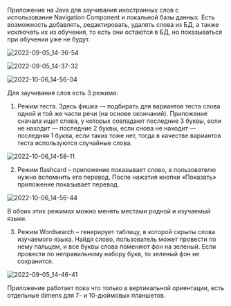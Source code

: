 Приложение на Java для заучивания иностранных слов с использование Navigation Component и локальной базы данных. Есть возможность добавлять, редактировать, удалять слова из БД, а также исключать их из обучения, то есть они остаются в БД, но показываться при обучении уже не будут. 

![2022-09-05_14-36-54](https://user-images.githubusercontent.com/76869347/194257210-40bcbe39-067f-4641-82a5-169a0f3f794a.png)

![2022-09-05_14-37-32](https://user-images.githubusercontent.com/76869347/194257364-a37c636f-be99-47e7-88b4-49735cea4ae9.png)

![2022-10-06_14-56-04](https://user-images.githubusercontent.com/76869347/194257789-28c55018-c3de-4427-b553-4a1d2e1d82e4.png)

Для заучивания слов есть 3 режима:

1. Режим теста. Здесь фишка — подбирать для вариантов теста слова одной и той же части речи (на основе окончаний). Приложение сначала ищет слова, у которых совпадают последние 3 буквы, если не находит — последние 2 буквы, если снова не находит — последняя 1 буква, если таких тоже нет, тогда в качестве вариантов теста используются случайные слова.

![2022-10-06_14-58-11](https://user-images.githubusercontent.com/76869347/194257868-120c4fa3-c74a-43ce-8287-bd2e0add317e.png)


2. Режим flashcard – приложение показывает слово, а пользователю нужно вспомнить его перевод. После нажатия кнопки «Показать» приложение показывает перевод.

![2022-10-06_14-56-44](https://user-images.githubusercontent.com/76869347/194257928-b89d4b66-f877-450f-80a9-940473b83ba4.png)

В обоих этих режимах можно менять местами родной и изучаемый языки.

3. Режим Wordsearch – генерирует таблицу, в которой скрыты слова изучаемого языка. Найдя слово, пользователь может провести по нему пальцем, и все буквы слова поменяют фон на зеленый. Если провести по неправильному набору букв, то зеленый фон не сохранится.

![2022-09-05_14-46-41](https://user-images.githubusercontent.com/76869347/194258112-fa84bfe5-fcc5-436a-8b12-dc9347342abe.png)

Приложение работает пока что только в вертикальной ориентации, есть отдельные dimens для 7- и 10-дюймовых планшетов.
